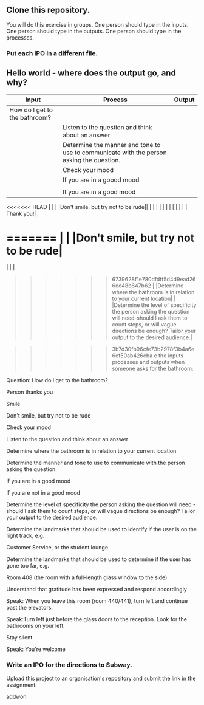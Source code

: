 
## Clone this repository. 

You will do this exercise in groups. 
One person should type in the inputs. 
One person should type in the outputs. 
One person should type in the processes. 

### Put each IPO in a different file.  

## Hello world - where does the output go, and why? 

|Input              |Process                                 |Output                                               |
|-------------------|----------------------------------------|-----------------------------------------------------|
|How do I get to the bathroom?|
|		    |Listen to the question and think about an answer|
|		    |Determine the manner and tone to use to communicate with the person asking the question.|
|		    |Check your mood|
|		    |If you are in a goood mood|
|		    |                                        |
|                   |If you are in a good mood|
<<<<<<< HEAD
|
|                   |                                        |Don't smile, but try not to be rude||
|		    |                         |
|
|
|
|
|
|
|
|
| Thank you!|



              
=======
|                   |                                        |Don't smile, but try not to be rude|
=======
|                   |                                        |
>>>>>>> 6739628f1e780dfdff5d4d9ead266ec48b647b62
|		    |Determine where the bathroom is in relation to your current location|
|	            |Determine the level of specificity the person asking the question will need-should I ask them to count steps, or will vague directions be enough? Tailor your output to the desired audience.|



>>>>>>> 3b7d30fb96cfe73b2978f3b4a6e6ef50ab426cba
e the inputs processes and outputs when someone asks for the bathroom: 

Question: How do I get to the bathroom?

Person thanks you

Smile

Don't smile, but try not to be rude 

Check your mood

Listen to the question and think about an answer

Determine where the bathroom is in relation to your current location

Determine the manner and tone to use to communicate with the person asking the question.

If you are in a good mood

If you are not in a good mood

Determine the level of specificity the person asking the question will need - should I ask them to count steps, or will vague directions be enough? Tailor your output to the desired audience.

Determine the landmarks that should be used to identify if the user is on the right track, e.g. 

Customer Service, or the student lounge

Determine the landmarks that should be used to determine if the user has gone too far, e.g.

Room 408 (the room with a full-length glass window to the side)

Understand that gratitude has been expressed and respond accordingly

Speak: When you leave this room (room 440/441), turn left and continue past the elevators.

Speak:Turn left just before the glass doors to the reception. Look for the bathrooms on your left.  

Stay silent

Speak: You're welcome 

### Write an IPO for the directions to Subway.

Upload this project to an organisation's repository and submit the link in the assignment. 


addwon
